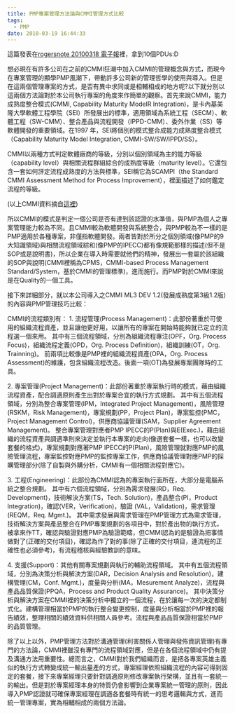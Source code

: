 ```yaml
---
title: PMP專案管理方法論與CMMI管理方式比較
tags:
  - PMP
date: 2010-03-19 16:44:33
---
```


這篇發表在[rogersnote 20100318 電子報](http://www.pmsuccess.net/rogersnotes_V1.asp?Eid=359)裡，拿到10個PDUs:D

想必現在有許多公司在之前的CMMI狂潮中加入CMMI的管理概念與方式，而現今在專案管理的顯學PMP風潮下，帶動許多公司新的管理哲學的使用與導入。但是在這兩個管理專案的方式，是否有異中求同或是相輔相成的地方呢?以下就分別以這兩個方法論對於本公司執行專案的角度來作簡單的觀察。首先來說CMMI，能力成熟度整合模式(CMMI, Capability Maturity ModelR Integration)，是卡內基美隆大學軟體工程學院（SEI）所發展出的標準，適用領域為系統工程（SECM）、軟體工程（SW-CMM）、整合產品與流程開發（IPPD-CMM）、委外作業（SS）等軟體開發的重要領域。在1997 年，SEI將個別的模式整合成能力成熟度整合模式（Capability Maturity Model Integration, CMMI-SW/SW/IPPD/SS）。

CMMI以兩種方式判定軟體廠商的等級，分別以個別領域為主的能力等級（capability level）與相關流程群組綜合的成熟度等級（maturity level）。它還包含一套如何評定流程成熟度的方法與標準，SEI稱它為SCAMPI（the Standard CMMI Assessment Method for Process Improvement），裡面描述了如何鑑定流程的等級。

(以上CMMI資料摘自[這裡](http://zh.wikipedia.org/wiki/%E8%83%BD%E5%8A%9B%E6%88%90%E7%86%9F%E5%BA%A6%E6%A8%A1%E5%9E%8B%E9%9B%86%E6%88%90))

所以CMMI的模式是判定一個公司是否有達到該認證的水準值，與PMP為個人之專案管理能力較為不同。且CMMI較為軟體開發與系統整合，與PMP較為不一樣的是PMP適用於各種專案，非僅指軟體開發。兩者皆對於所分之個別領域(像PMP的9大知識領域)與相關流程領域綜和(像PMP的IPECC)都有像規範那樣的描述(但不是SOP或是說明書)，所以企業在導入時需要就他們的精神，發展出一套屬於該組織的SOP與說明(CMMI裡稱為CPMS，CMMI-based Process Management Standard/System，基於CMMI的管理標準)，進而施行。而PMP對於CMMI來說是在Quality的一個工具。

接下來詳細部分，就以本公司導入之CMMI ML3 DEV 1.2(發展成熟度第3級1.2版)的內容與PMP管理技巧比較：

CMMI的流程類別有：
1\. 流程管理(Process Management)：此部份著重於可使用的組織流程資產，並且讓他更好用，以讓所有的專案在開始時能夠就已定立的流程選一個來用。
其中有三個流程領域，分別為組織流程專注(OPF，Org. Process Focus)，組織流程定義(OPD，Org. Process Definition)，組織訓練(OT，Org. Trainning)。
前兩項比較像是PMP裡的組織流程資產(OPA，Org. Process Assessment)的維護，包含組織流程改造。後面一項(OT)為發展專案團隊時的工具。

2\. 專案管理(Project Management)：此部份著重於專案執行時的模式，藉由組織流程資產，配合調適原則產生出對於專案合宜的執行方式規劃。
其中有五個流程領域，分別為整合專案管理(IPM，Integrated Project Management)，風險管理(RSKM，Risk Management)，專案規劃(PP，Project Plan)，專案監控(PMC，Project Management Control)，供應商協議管理(SAM，Supplier Agreement Management)。
整合專案管理對應者PMP IPECC的P(Plan)與E(Exec.)，藉由組織的流程資產與調適準則來決定並執行本專案的走向(像選套餐一樣，也可以改變套餐的格式)，專案規劃對應著PMP IPECC的P(Plan)，風險管理就對應PMP的風險管理流程，專案監控對應PMP的監控專案工作，供應商協議管理對應PMP的採購管理部分(除了自製與外購分析，CMMI有一個相關流程對應它)。

3\. 工程(Engineering)：此部份為CMMI認為的專案執行面所在，大部分是電腦系統之整合規劃。
其中有六個流程領域，分別為需求發展(RD，Req. Development)，技術解決方案(TS，Tech. Solution)，產品整合(PI，Product Integration)，確認(VER，Verification)，驗證 (VAL，Validation)，需求管理 (REQM，Req. Mgmt.)。
其中需求發展與需求管理在PMP管理方式為需求管理，技術解決方案與產品整合在PMP專案規劃的各項目中，對於產出物的執行方式，被拿來作TT，確認與驗證對應PMP為驗證範疇，但CMMI認為的是驗證為把事情做對了(正確的交付項目)，確認為作了對的事(除了正確的交付項目，連流程的正確性也必須參考)，有流程稽核與經驗教訓的意味。

4\. 支援(Support)：其他有關專案規劃與執行的輔助流程領域。
其中有五個流程領域，分別為決策分析與解決方案(DAR，Decision Analysis and Resolution)，建構管理(CM，Conf. Mgmt.)，度量與分析(MA，Mesurement Analyze)，流程與產品品質保證(PPQA，Process and Product Quality Assurance)。
其中決策分析與解決方案在CMMI裡的決策分析中獨立的一個流程，在於讓每一次的決定都制式化。建構管理相當於PMP的執行整合變更控制，度量與分析相當於PMP裡的報告績效，整理相關的績效資料供相關人員參考。流程與產品品質保證相當於PMP的品質管理。

除了以上以外，PMP管理方法對於溝通管理(利害關係人管理與發佈資訊管理)有專門的方法論，CMMI裡雖沒有專門的流程領域對應，但是在各個流程領域中仍有提及溝通方法用重要性。總而言之，CMMI對於我們組織而言，是把各專案英雄主義似的執行方式轉變成統一輸出量產的方式，專案經理依照組織流程的內容可得到固定的套餐，接下來專案經理只要針對調適原則修改專案執行架構，並且有一套統一的輸出。但是對於專案經理本身的特質仍會影響到企業專案統一管理的原則，因此導入PMP認證就可確保專案經理在調適各套餐時有統一的思考邏輯與方式，進而統一管理專案，實為相輔相成的兩個方法論。